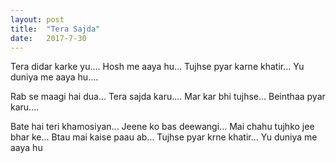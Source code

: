 ```yaml
---
layout: post
title:  "Tera Sajda"
date:   2017-7-30
---
```


Tera didar karke yu....
Hosh me aaya hu...
Tujhse pyar karne khatir...
Yu duniya me aaya hu....

Rab se maagi hai dua...
Tera sajda karu....
Mar kar bhi tujhse...
Beinthaa pyar karu....

Bate hai teri khamosiyan...
Jeene ko bas deewangi...
Mai chahu tujhko jee bhar ke...
Btau mai kaise paau ab...
Tujhse pyar krne khatir...
Yu duniya me aaya hu
